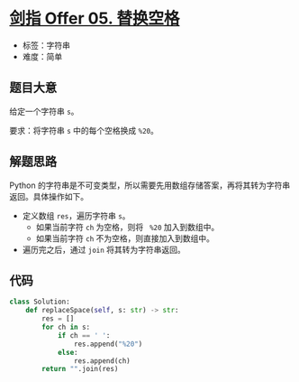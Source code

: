 # [剑指 Offer 05. 替换空格](https://leetcode.cn/problems/ti-huan-kong-ge-lcof/)

- 标签：字符串
- 难度：简单

## 题目大意

给定一个字符串 `s`。

要求：将字符串 `s` 中的每个空格换成 `%20`。

## 解题思路

Python 的字符串是不可变类型，所以需要先用数组存储答案，再将其转为字符串返回。具体操作如下。

- 定义数组 `res`，遍历字符串 `s`。
  - 如果当前字符 `ch` 为空格，则将 ` %20` 加入到数组中。
  - 如果当前字符 `ch` 不为空格，则直接加入到数组中。
- 遍历完之后，通过 `join` 将其转为字符串返回。

## 代码

```python
class Solution:
    def replaceSpace(self, s: str) -> str:
        res = []
        for ch in s:
            if ch == ' ':
                res.append("%20")
            else:
                res.append(ch)
        return "".join(res)
```

